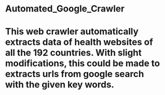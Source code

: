 # Automated_Google_Crawler
 
# This web crawler automatically extracts data of health websites of all the 192 countries. With slight modifications, this could be made to extracts urls from google search with the given key words.
